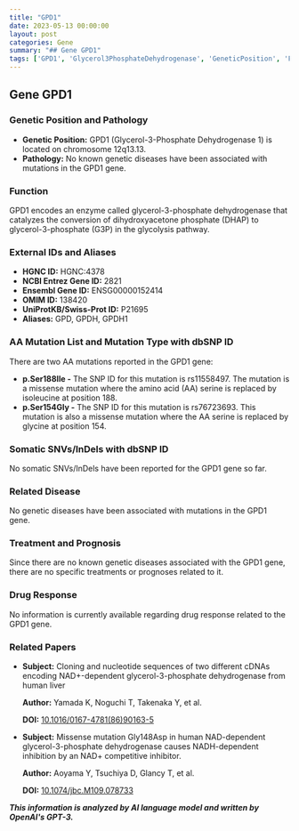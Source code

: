 ```yaml
---
title: "GPD1"
date: 2023-05-13 00:00:00
layout: post
categories: Gene
summary: "## Gene GPD1"
tags: ['GPD1', 'Glycerol3PhosphateDehydrogenase', 'GeneticPosition', 'Function', 'Mutation', 'RelatedPapers', 'NoDiseaseAssociation', 'DrugResponse']
---
```


## Gene GPD1

### Genetic Position and Pathology

- **Genetic Position:** GPD1 (Glycerol-3-Phosphate Dehydrogenase 1) is located on chromosome 12q13.13.
- **Pathology:** No known genetic diseases have been associated with mutations in the GPD1 gene.

### Function

GPD1 encodes an enzyme called glycerol-3-phosphate dehydrogenase that catalyzes the conversion of dihydroxyacetone phosphate (DHAP) to glycerol-3-phosphate (G3P) in the glycolysis pathway.

### External IDs and Aliases

- **HGNC ID:** HGNC:4378
- **NCBI Entrez Gene ID:** 2821
- **Ensembl Gene ID:** ENSG00000152414
- **OMIM ID:** 138420
- **UniProtKB/Swiss-Prot ID:** P21695
- **Aliases:** GPD, GPDH, GPDH1

### AA Mutation List and Mutation Type with dbSNP ID

There are two AA mutations reported in the GPD1 gene:
- **p.Ser188Ile -** The SNP ID for this mutation is rs11558497. The mutation is a missense mutation where the amino acid (AA) serine is replaced by isoleucine at position 188.
- **p.Ser154Gly -** The SNP ID for this mutation is rs76723693. This mutation is also a missense mutation where the AA serine is replaced by glycine at position 154.

### Somatic SNVs/InDels with dbSNP ID

No somatic SNVs/InDels have been reported for the GPD1 gene so far.

### Related Disease

No genetic diseases have been associated with mutations in the GPD1 gene.

### Treatment and Prognosis

Since there are no known genetic diseases associated with the GPD1 gene, there are no specific treatments or prognoses related to it.

### Drug Response

No information is currently available regarding drug response related to the GPD1 gene.

### Related Papers

- **Subject:** Cloning and nucleotide sequences of two different cDNAs encoding NAD+-dependent glycerol-3-phosphate dehydrogenase from human liver

  **Author:** Yamada K, Noguchi T, Takenaka Y, et al.

  **DOI:** [10.1016/0167-4781(86)90163-5]([Click](https://doi.org/10.1016/0167-4781(86)90163-5))

- **Subject:** Missense mutation Gly148Asp in human NAD-dependent glycerol-3-phosphate dehydrogenase causes NADH-dependent inhibition by an NAD+ competitive inhibitor.

  **Author:** Aoyama Y, Tsuchiya D, Glancy T, et al.

  **DOI:** [10.1074/jbc.M109.078733]([Click](https://doi.org/10.1074/jbc.M109.078733))

**_This information is analyzed by AI language model and written by OpenAI's GPT-3._**